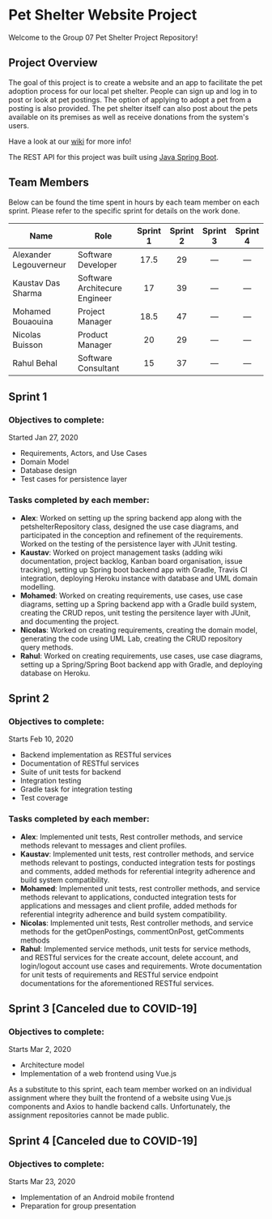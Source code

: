 # Pet Shelter Website Project

Welcome to the Group 07 Pet Shelter Project Repository!

## Project Overview 

The goal of this project is to create a website and an app to facilitate the pet adoption process for our local pet shelter. People can sign up and log in to post or look at pet postings. The option of applying to adopt a pet from a posting is also provided. The pet shelter itself can also post about the pets available on its premises as well as receive donations from the system's users.

Have a look at our [wiki](https://github.com/McGill-ECSE321-Winter2020/project-group-07/wiki) for more info!

The REST API for this project was built using [Java Spring Boot](https://spring.io/projects/spring-boot).

## Team Members

Below can be found the time spent in hours by each team member on each sprint. Please refer to the specific sprint for details on the work done. 

| Name  | Role | Sprint 1 | Sprint 2 | Sprint 3 | Sprint 4 |
| ----- | ----- | :-----: | :-----: | :-----: | :-----: |
| Alexander Legouverneur  | Software Developer | 17.5 | 29 | &mdash; | &mdash; |
| Kaustav Das Sharma | Software Architecure Engineer | 17 | 39 | &mdash; | &mdash; |
| Mohamed Bouaouina | Project Manager | 18.5 | 47 | &mdash; | &mdash; |
| Nicolas Buisson | Product Manager | 20 | 29 | &mdash; | &mdash; |
| Rahul Behal | Software Consultant | 15 | 37 | &mdash; | &mdash; |

## Sprint 1 

### Objectives to complete:
Started Jan 27, 2020
* Requirements, Actors, and Use Cases
* Domain Model
* Database design
* Test cases for persistence layer

### Tasks completed by each member:
* **Alex**: Worked on setting up the spring backend app along with the petshelterRepository class, designed the use case diagrams, and participated in the conception and refinement of the requirements. Worked on the testing of the persistence layer with JUnit testing.
* **Kaustav**: Worked on project management tasks (adding wiki documentation, project backlog, Kanban board organisation, issue tracking), setting up Spring boot backend app with Gradle, Travis CI integration, deploying Heroku instance with database and UML domain modelling.
* **Mohamed**: Worked on creating requirements, use cases, use case diagrams, setting up a Spring backend app with a Gradle build system, creating the CRUD repos, unit testing the persitence layer with JUnit, and documenting the project.
* **Nicolas**: Worked on creating requirements, creating the domain model, generating the code using UML Lab, creating the CRUD repository query methods.
* **Rahul**: Worked on creating requirements, use cases, use case diagrams, setting up a Spring/Spring Boot backend app with Gradle, and deploying database on Heroku.

## Sprint 2

### Objectives to complete:
Starts Feb 10, 2020
* Backend implementation as RESTful services
* Documentation of RESTful services
* Suite of unit tests for backend
* Integration testing
* Gradle task for integration testing
* Test coverage

### Tasks completed by each member:
* **Alex**: Implemented unit tests, Rest controller methods, and service methods relevant to messages and client profiles.
* **Kaustav**: Implemented unit tests, rest controller methods, and service methods relevant to postings, conducted integration tests for postings and comments, added methods for referential integrity adherence and build system compatibility.
* **Mohamed**: Implemented unit tests, rest controller methods, and service methods relevant to applications, conducted integration tests for applications and messages and client profile, added methods for referential integrity adherence and build system compatibility.
* **Nicolas**: Implemented unit tests, Rest controller methods, and service methods for the getOpenPostings, commentOnPost, getComments methods
* **Rahul**: Implemented service methods, unit tests for service methods, and RESTful services for the create account, delete account, and login/logout account use cases and requirements. Wrote documentation for unit tests of requirements and RESTful service endpoint documentations for the aforementioned RESTful services.

## Sprint 3 \[Canceled due to COVID-19\]

### Objectives to complete:
Starts Mar 2, 2020
* Architecture model
* Implementation of a web frontend using Vue.js 

As a substitute to this sprint, each team member worked on an individual assignment where they built the frontend of a website using Vue.js components and Axios to handle backend calls. Unfortunately, the assignment repositories cannot be made public. 

## Sprint 4 \[Canceled due to COVID-19\]

### Objectives to complete:
Starts Mar 23, 2020
* Implementation of an Android mobile frontend
* Preparation for group presentation 
